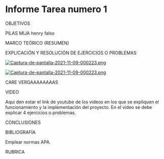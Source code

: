 # Informe Tarea numero 1 

OBJETIVOS

PILAS MIJA 
henry falso


MARCO TEÓRICO (RESUMEN)



EXPLICACIÓN Y RESOLUCIÓN DE EJERCICIOS O PROBLEMAS

[![Captura-de-pantalla-2021-11-09-000223.png](https://i.postimg.cc/VvhXNS0F/Captura-de-pantalla-2021-11-09-000223.png)](https://postimg.cc/8fh7KzHF)


[![Captura-de-pantalla-2021-11-09-000223.png](https://i.postimg.cc/VvhXNS0F/Captura-de-pantalla-2021-11-09-000223.png)](https://postimg.cc/8fh7KzHF)


CARE VERGAAAAAAAAS

VIDEO

Aqui den estar el link de youtube de los videos en los que se expliquen el funcionamiento y la implementación del proyecto. En el video se debe explicar 4 ejercicios o problemas.

CONCLUSIONES



BIBLIOGRAFÍA

Emplear normas APA.

RUBRICA

